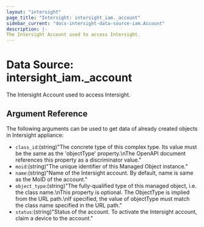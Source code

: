 ```yaml
---
layout: "intersight"
page_title: "Intersight: intersight_iam._account"
sidebar_current: "docs-intersight-data-source-iam.Account"
description: |-
The Intersight Account used to access Intersight.
---
```


# Data Source: intersight_iam._account
The Intersight Account used to access Intersight.
## Argument Reference
The following arguments can be used to get data of already created objects in Intersight appliance:
* `class_id`:(string)"The concrete type of this complex type. Its value must be the same as the 'objectType' property.\nThe OpenAPI document references this property as a discriminator value."
* `moid`:(string)"The unique identifier of this Managed Object instance."
* `name`:(string)"Name of the Intersight account. By default, name is same as the MoID of the account."
* `object_type`:(string)"The fully-qualified type of this managed object, i.e. the class name.\nThis property is optional. The ObjectType is implied from the URL path.\nIf specified, the value of objectType must match the class name specified in the URL path."
* `status`:(string)"Status of the account. To activate the Intersight account, claim a device to the account."
